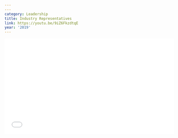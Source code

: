 ```yaml
---
---
category: Leadership
title: Industry Representatives
link: https://youtu.be/9iZ6FkzdtqE
year: '2019'
---
```

<iframe width="560" height="315" src="{{ page.link }}" frameborder="0" allowfullscreen></iframe>
